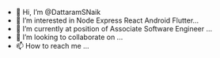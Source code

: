 - 👋 Hi, I’m @DattaramSNaik
- 👀 I’m interested in Node Express React Android Flutter...
- 🌱 I’m currently at position of Associate Software Engineer ...
- 💞️ I’m looking to collaborate on ...
- 📫 How to reach me ...

<!---
DattaramSNaik/DattaramSNaik is a ✨ special ✨ repository because its `README.md` (this file) appears on your GitHub profile.
You can click the Preview link to take a look at your changes.
--->
